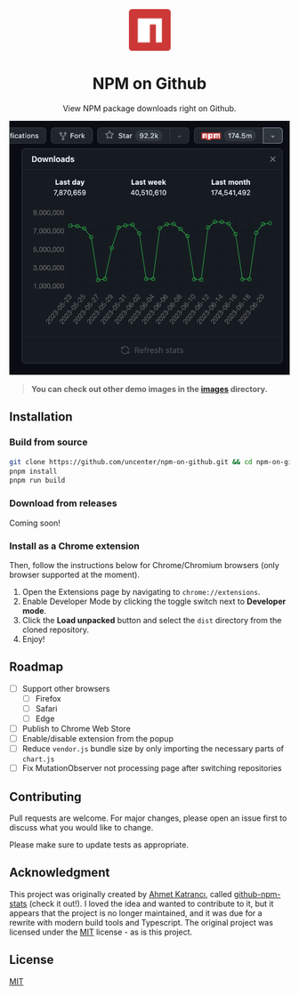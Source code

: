 <div align="center">
    <img src="images/logo.svg" width="75">
    <h1>NPM on Github</h1>
    <p>View NPM package downloads right on Github.</p>
</div>

![A screenshot of the injected NPM package download button and chart.](/images/demo.png)

> **You can check out other demo images in the [images](/images) directory.**

## Installation

### Build from source

```bash
git clone https://github.com/uncenter/npm-on-github.git && cd npm-on-github
pnpm install
pnpm run build
```

### Download from releases

Coming soon!

### Install as a Chrome extension

Then, follow the instructions below for Chrome/Chromium browsers (only browser supported at the moment).

1. Open the Extensions page by navigating to `chrome://extensions`.
2. Enable Developer Mode by clicking the toggle switch next to **Developer mode**.
3. Click the **Load unpacked** button and select the `dist` directory from the cloned repository.
4. Enjoy!

## Roadmap

- [ ] Support other browsers
  - [ ] Firefox
  - [ ] Safari
  - [ ] Edge
- [ ] Publish to Chrome Web Store
- [ ] Enable/disable extension from the popup
- [ ] Reduce `vendor.js` bundle size by only importing the necessary parts of `chart.js`
- [ ] Fix MutationObserver not processing page after switching repositories

## Contributing

Pull requests are welcome. For major changes, please open an issue first
to discuss what you would like to change.

Please make sure to update tests as appropriate.

## Acknowledgment

This project was originally created by [Ahmet Katrancı](https://github.com/katranci), called [github-npm-stats](https://github.com/katranci/github-npm-stats) (check it out!). I loved the idea and wanted to contribute to it, but it appears that the project is no longer maintained, and it was due for a rewrite with modern build tools and Typescript. The original project was licensed under the [MIT](https://choosealicense.com/licenses/mit/) license - as is this project.

## License

[MIT](LICENSE)
